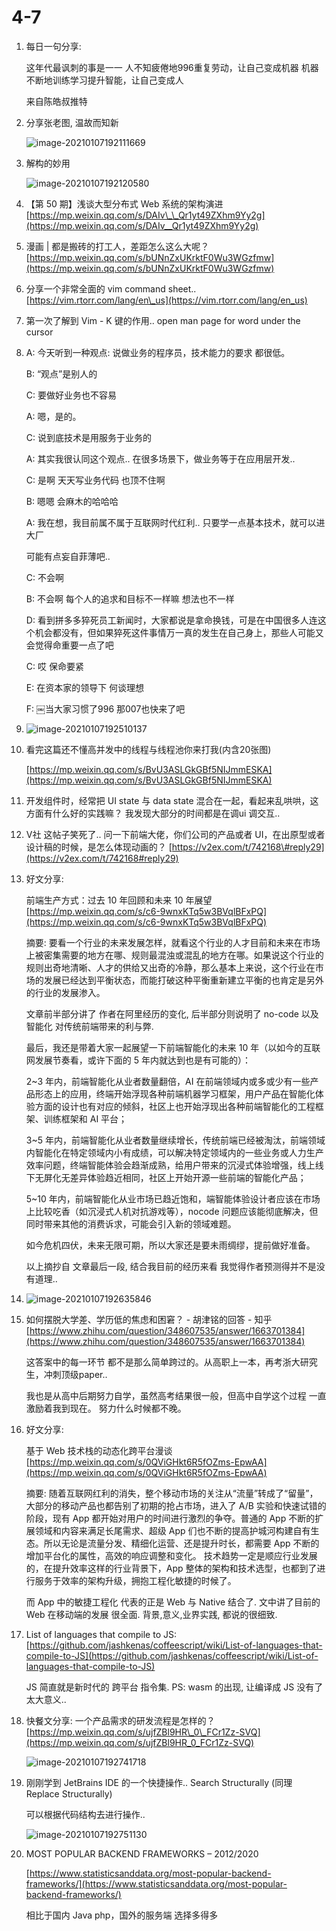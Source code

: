 # 4-7



1. 每日一句分享:

   这年代最讽刺的事是一一 人不知疲倦地996重复劳动，让自己变成机器 机器不断地训练学习提升智能，让自己变成人

   来自陈皓叔推特

2. 分享张老图, 温故而知新

   ![image-20210107192111669](../../../.gitbook/assets/image-20210107192111669.png)

3. 解构的妙用

   ![image-20210107192120580](../../../.gitbook/assets/image-20210107192120580.png)

4. 【第 50 期】浅谈大型分布式 Web 系统的架构演进 [https://mp.weixin.qq.com/s/DAIv\_\_Qr1yt49ZXhm9Yy2g](https://mp.weixin.qq.com/s/DAIv__Qr1yt49ZXhm9Yy2g)
5. 漫画 \| 都是搬砖的打工人，差距怎么这么大呢？ [https://mp.weixin.qq.com/s/bUNnZxUKrktF0Wu3WGzfmw](https://mp.weixin.qq.com/s/bUNnZxUKrktF0Wu3WGzfmw)
6. 分享一个非常全面的 vim command sheet.. [https://vim.rtorr.com/lang/en\_us](https://vim.rtorr.com/lang/en_us)
7. 第一次了解到 Vim - K 键的作用.. open man page for word under the cursor
8. A: 今天听到一种观点: 说做业务的程序员，技术能力的要求 都很低。

   B: “观点”是别人的

   C: 要做好业务也不容易

   A: 嗯，是的。

   C: 说到底技术是用服务于业务的

   A: 其实我很认同这个观点.. 在很多场景下，做业务等于在应用层开发..

   C: 是啊 天天写业务代码 也顶不住啊

   B: 嗯嗯 会麻木的哈哈哈

   A: 我在想，我目前属不属于互联网时代红利.. 只要学一点基本技术，就可以进大厂

    可能有点妄自菲薄吧..

   C: 不会啊

   B: 不会啊 每个人的追求和目标不一样嘛 想法也不一样

   D: 看到拼多多猝死员工新闻时，大家都说是拿命换钱，可是在中国很多人连这个机会都没有，但如果猝死这件事情万一真的发生在自己身上，那些人可能又会觉得命重要一点了吧

   C: 哎 保命要紧

   E: 在资本家的领导下 何谈理想

   F: ￼当大家习惯了996 那007也快来了吧

9. ![image-20210107192510137](../../../.gitbook/assets/image-20210107192510137.png)
10. 看完这篇还不懂高并发中的线程与线程池你来打我\(内含20张图\)

    [https://mp.weixin.qq.com/s/BvU3ASLGkGBf5NIJmmESKA](https://mp.weixin.qq.com/s/BvU3ASLGkGBf5NIJmmESKA)

11. 开发组件时，经常把 UI state 与 data state 混合在一起，看起来乱哄哄，这方面有什么好的实践嘛？ 我发现大部分的时间都是在调ui 调交互..
12. V社 这帖子笑死了..  问一下前端大佬，你们公司的产品或者 UI，在出原型或者设计稿的时候，是怎么体现动画的？ [https://v2ex.com/t/742168\#reply29](https://v2ex.com/t/742168#reply29)
13. 好文分享:

    前端生产方式：过去 10 年回顾和未来 10 年展望 [https://mp.weixin.qq.com/s/c6-9wnxKTq5w3BVqlBFxPQ](https://mp.weixin.qq.com/s/c6-9wnxKTq5w3BVqlBFxPQ)

    摘要: 要看一个行业的未来发展怎样，就看这个行业的人才目前和未来在市场上被密集需要的地方在哪、规则最混浊或混乱的地方在哪。如果说这个行业的规则出奇地清晰、人才的供给又出奇的冷静，那么基本上来说，这个行业在市场的发展已经达到平衡状态，而能打破这种平衡重新建立平衡的也肯定是另外的行业的发展渗入。

    文章前半部分讲了 作者在阿里经历的变化, 后半部分则说明了 no-code 以及智能化 对传统前端带来的利与弊.

    最后，我还是带着大家一起展望一下前端智能化的未来 10 年（以如今的互联网发展节奏看，或许下面的 5 年内就达到也是有可能的）：

    2~3 年内，前端智能化从业者数量翻倍，AI 在前端领域内或多或少有一些产品形态上的应用，终端开始浮现各种前端机器学习框架，用户产品在智能化体验方面的设计也有对应的倾斜，社区上也开始浮现出各种前端智能化的工程框架、训练框架和 AI 平台；

    3~5 年内，前端智能化从业者数量继续增长，传统前端已经被淘汰，前端领域内智能化在特定领域内小有成绩，可以解决特定领域内的一些业务或人力生产效率问题，终端智能体验会趋渐成熟，给用户带来的沉浸式体验增强，线上线下无屏化无差异体验趋近相同，社区上开始开源一些前端的智能化产品；

    5~10 年内，前端智能化从业市场已趋近饱和，端智能体验设计者应该在市场上比较吃香（如沉浸式人机对抗游戏等），nocode 问题应该能彻底解决，但同时带来其他的消费诉求，可能会引入新的领域难题。

    如今危机四伏，未来无限可期，所以大家还是要未雨绸缪，提前做好准备。

    以上摘抄自 文章最后一段, 结合我目前的经历来看 我觉得作者预测得并不是没有道理..

14. ![image-20210107192635846](../../../.gitbook/assets/image-20210107192635846.png)
15. 如何摆脱大学差、学历低的焦虑和困窘？ - 胡津铭的回答 - 知乎 [https://www.zhihu.com/question/348607535/answer/1663701384](https://www.zhihu.com/question/348607535/answer/1663701384)

    这答案中的每一环节 都不是那么简单跨过的。从高职上一本，再考浙大研究生，冲刺顶级paper..

    我也是从高中后期努力自学，虽然高考结果很一般，但高中自学这个过程 一直激励着我到现在。 努力什么时候都不晚。

16. 好文分享:

    基于 Web 技术栈的动态化跨平台漫谈 [https://mp.weixin.qq.com/s/0QViGHkt6R5fOZms-EpwAA](https://mp.weixin.qq.com/s/0QViGHkt6R5fOZms-EpwAA)

    摘要: 随着互联网红利的消失，整个移动市场的关注从“流量”转成了“留量”，大部分的移动产品也都告别了初期的抢占市场，进入了 A/B 实验和快速试错的阶段，现有 App 都开始对用户的时间进行激烈的争夺。普通的 App 不断的扩展领域和内容来满足长尾需求、超级 App 们也不断的提高护城河构建自有生态。所以无论是流量分发、精细化运营、还是提升时长，都需要 App 不断的增加平台化的属性，高效的响应调整和变化。 技术趋势一定是顺应行业发展的，在提升效率这样的行业背景下，App 整体的架构和技术选型，也都到了进行服务于效率的架构升级，拥抱工程化敏捷的时候了。

    而 App 中的敏捷工程化 代表的正是 Web 与 Native 结合了. 文中讲了目前的 Web 在移动端的发展 很全面. 背景,意义,业界实践, 都说的很细致.

17. List of languages that compile to JS:   
    [https://github.com/jashkenas/coffeescript/wiki/List-of-languages-that-compile-to-JS](https://github.com/jashkenas/coffeescript/wiki/List-of-languages-that-compile-to-JS)

    JS 简直就是新时代的 跨平台 指令集. PS: wasm 的出现, 让编译成 JS 没有了太大意义..

18. 快餐文分享: 一个产品需求的研发流程是怎样的？   
    [https://mp.weixin.qq.com/s/ujfZBl9HR\_0\_FCr1Zz-SVQ](https://mp.weixin.qq.com/s/ujfZBl9HR_0_FCr1Zz-SVQ)

    ![image-20210107192741718](../../../.gitbook/assets/image-20210107192741718.png)

19. 刚刚学到 JetBrains IDE 的一个快捷操作.. Search Structurally \(同理 Replace Structurally\)

    可以根据代码结构去进行操作..

    ![image-20210107192751130](../../../.gitbook/assets/image-20210107192751130.png)

20. MOST POPULAR BACKEND FRAMEWORKS – 2012/2020

    [https://www.statisticsanddata.org/most-popular-backend-frameworks/](https://www.statisticsanddata.org/most-popular-backend-frameworks/)

    相比于国内 Java php，国外的服务端 选择多得多

